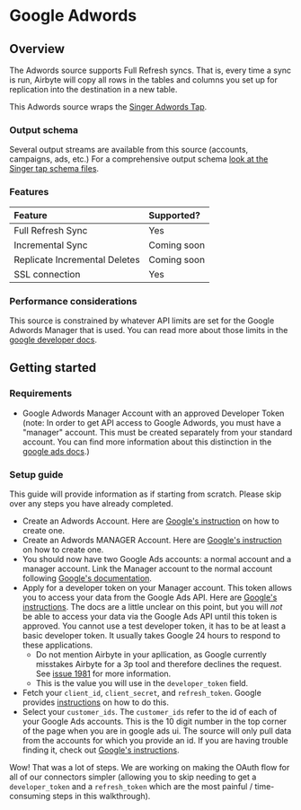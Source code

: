 # Google Adwords

## Overview

The Adwords source supports Full Refresh syncs. That is, every time a sync is run, Airbyte will copy all rows in the tables and columns you set up for replication into the destination in a new table.

This Adwords source wraps the [Singer Adwords Tap](https://github.com/singer-io/tap-adwords).

### Output schema

Several output streams are available from this source \(accounts, campaigns, ads, etc.\) For a comprehensive output schema [look at the Singer tap schema files](https://github.com/singer-io/tap-adwords/tree/master/tap_adwords/schemas).

### Features

| Feature | Supported? |
| :--- | :--- |
| Full Refresh Sync | Yes |
| Incremental Sync | Coming soon |
| Replicate Incremental Deletes | Coming soon |
| SSL connection | Yes |

### Performance considerations

This source is constrained by whatever API limits are set for the Google Adwords Manager that is used. You can read more about those limits in the [google developer docs](https://developers.google.com/adwords/api/faq#access).

## Getting started

### Requirements

* Google Adwords Manager Account with an approved Developer Token \(note: In order to get API access to Google Adwords, you must have a "manager" account. This must be created separately from your standard account. You can find more information about this distinction in the [google ads docs](https://ads.google.com/home/tools/manager-accounts/).\)

### Setup guide

This guide will provide information as if starting from scratch. Please skip over any steps you have already completed.

* Create an Adwords Account. Here are [Google's instruction](https://support.google.com/google-ads/answer/6366720) on how to create one.
* Create an Adwords MANAGER Account. Here are [Google's instruction](https://ads.google.com/home/tools/manager-accounts/) on how to create one.
* You should now have two Google Ads accounts: a normal account and a manager account. Link the Manager account to the normal account following [Google's documentation](https://support.google.com/google-ads/answer/7459601).
* Apply for a developer token on your Manager account. This token allows you to access your data from the Google Ads API. Here are [Google's instructions](https://developers.google.com/google-ads/api/docs/first-call/dev-token). The docs are a little unclear on this point, but you will _not_ be able to access your data via the Google Ads API until this token is approved. You cannot use a test developer token, it has to be at least a basic developer token. It usually takes Google 24 hours to respond to these applications.
  * Do not mention Airbyte in your apllication, as Google currently misstakes Airbyte for a 3p tool and therefore declines the request. See [issue 1981](https://github.com/airbytehq/airbyte/issues/1981) for more information.
  * This is the value you will use in the `developer_token` field.
* Fetch your `client_id`, `client_secret`, and `refresh_token`. Google provides [instructions](https://developers.google.com/adwords/api/docs/guides/first-api-call#set_up_oauth2_authentication) on how to do this.
* Select your `customer_ids`. The `customer_ids` refer to the id of each of your Google Ads accounts. This is the 10 digit number in the top corner of the page when you are in google ads ui. The source will only pull data from the accounts for which you provide an id. If you are having trouble finding it, check out [Google's instructions](https://support.google.com/google-ads/answer/1704344).

Wow! That was a lot of steps. We are working on making the OAuth flow for all of our connectors simpler \(allowing you to skip needing to get a `developer_token` and a `refresh_token` which are the most painful / time-consuming steps in this walkthrough\).

